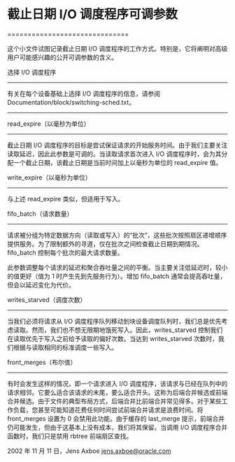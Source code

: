 # 截止日期 I/O 调度程序可调参数

==============================

这个小文件试图记录截止日期 I/O 调度程序的工作方式。特别是，它将阐明对高级用户可能感兴趣的公开可调参数的含义。

选择 I/O 调度程序

-----------------------

有关在每个设备基础上选择 I/O 调度程序的信息，请参阅 Documentation/block/switching-sched.txt。

********************************************************************************

read_expire（以毫秒为单位）

-----------

截止日期 I/O 调度程序的目标是尝试保证请求的开始服务时间。由于我们主要关注读取延迟，因此此参数是可调的。当读取请求首次进入 I/O 调度程序时，会为其分配一个截止日期，该截止日期是当前时间加上以毫秒为单位的 read_expire 值。

write_expire（以毫秒为单位）

-----------

与上述 read_expire 类似，但适用于写入。

fifo_batch（请求数量）

----------

请求被分组为特定数据方向（读取或写入）的“批次”，这些批次按照扇区递增顺序提供服务。为了限制额外的寻道，仅在批次之间检查截止日期到期情况。fifo_batch 控制每个批次的最大请求数量。

此参数调整每个请求的延迟和聚合吞吐量之间的平衡。当主要关注低延迟时，较小的值更好（值为 1 时产生先到先服务行为）。增加 fifo_batch 通常会提高吞吐量，但会以延迟变化为代价。

writes_starved（调度次数）

--------------

当我们必须将请求从 I/O 调度程序队列移动到块设备调度队列时，我们总是优先考虑读取。然而，我们也不想无限期地饿死写入。因此，writes_starved 控制我们在读取优先于写入之前给予读取的偏好次数。当达到 writes_starved 次数时，我们根据与读取相同的标准调度一些写入。

front_merges（布尔值）

------------

有时会发生这样的情况，即一个请求进入 I/O 调度程序，该请求与已经在队列中的请求相邻。它要么适合该请求的末尾，要么适合开头。这称为后端合并候选或前端合并候选。由于文件的典型布局方式，后端合并比前端合并常见得多。对于某些工作负载，您甚至可能知道花费任何时间尝试前端合并请求是浪费时间。将 front_merges 设置为 0 会禁用此功能。由于缓存的 last_merge 提示，前端合并仍可能发生，但由于这基本上没有成本，我们将其保留。当调用 I/O 调度程序合并函数时，我们只是禁用 rbtree 前端扇区查找。

2002 年 11 月 11 日，Jens Axboe <jens.axboe@oracle.com>